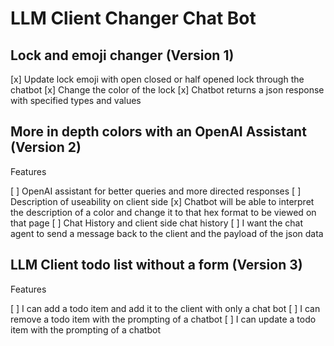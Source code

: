 # LLM Client Changer Chat Bot

## Lock and emoji changer (Version 1)

[x] Update lock emoji with open closed or half opened lock through the chatbot
[x] Change the color of the lock
[x] Chatbot returns a json response with specified types and values

## More in depth colors with an OpenAI Assistant (Version 2)

Features

[ ] OpenAI assistant for better queries and more directed responses
[ ] Description of useability on client side
[x] Chatbot will be able to interpret the description of a color and change it to that hex format to be viewed on that page
[ ] Chat History and client side chat history
[ ] I want the chat agent to send a message back to the client and the payload of the json data

## LLM Client todo list without a form (Version 3)

Features

[ ] I can add a todo item and add it to the client with only a chat bot
[ ] I can remove a todo item with the prompting of a chatbot
[ ] I can update a todo item with the prompting of a chatbot
